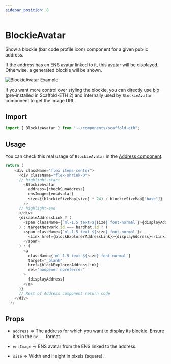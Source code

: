 ```yaml
---
sidebar_position: 8
---
```


# BlockieAvatar

Show a blockie (bar code profile icon) component for a given public address.

If the address has an ENS avatar linked to it, this avatar will be displayed. Otherwise, a generated blockie will be shown.

![BlockieAvatar Example](/img/BlockieAvatar.png)

If you want more control over styling the blockie, you can directly use [blo](https://github.com/bpierre/blo) (pre-installed in Scaffold-ETH 2) and internally used by `BlockieAvatar` component to get the image URL.

## Import

```ts
import { BlockieAvatar } from "~~/components/scaffold-eth";
```

## Usage

You can check this real usage of `BlockieAvatar` in the [Address component](/components/Address).

```ts
return (
    <div className="flex items-center">
      <div className="flex-shrink-0">
      // highlight-start
        <BlockieAvatar
          address={checkSumAddress}
          ensImage={ensAvatar}
          size={(blockieSizeMap[size] * 24) / blockieSizeMap["base"]}
        />
      // highlight-end
      </div>
      {disableAddressLink ? (
        <span className={`ml-1.5 text-${size} font-normal`}>{displayAddress}</span>
      ) : targetNetwork.id === hardhat.id ? (
        <span className={`ml-1.5 text-${size} font-normal`}>
          <Link href={blockExplorerAddressLink}>{displayAddress}</Link>
        </span>
      ) : (
        <a
          className={`ml-1.5 text-${size} font-normal`}
          target="_blank"
          href={blockExplorerAddressLink}
          rel="noopener noreferrer"
        >
          {displayAddress}
        </a>
      )}
      // Rest of Address component return code
    </div>
  );
```

## Props

- `address` => The address for which you want to display its blockie. Ensure it's in the `0x___` format.

- `ensImage` => ENS avatar from the ENS linked to the address.

- `size` => Width and Height in pixels (square).
